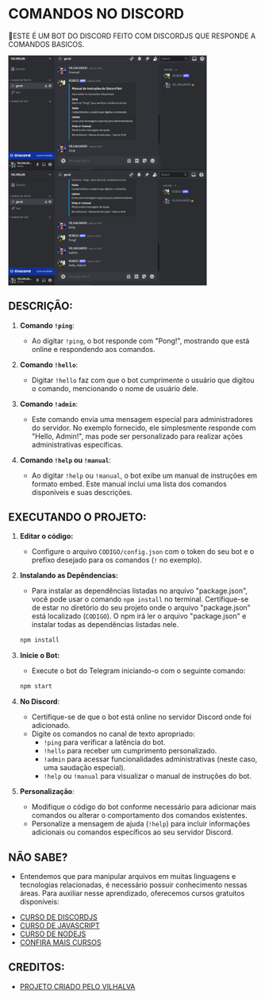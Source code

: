 # COMANDOS NO DISCORD 
🤖ESTE É UM BOT DO DISCORD FEITO COM DISCORDJS QUE RESPONDE A COMANDOS BASICOS.

<img src="./IMAGENS/FOTO_1.png" align="center" width="400"> <br>
<img src="./IMAGENS/FOTO_2.png" align="center" width="400"> <br>

## DESCRIÇÃO:
1. **Comando `!ping`**:
   - Ao digitar `!ping`, o bot responde com "Pong!", mostrando que está online e respondendo aos comandos.

2. **Comando `!hello`**:
   - Digitar `!hello` faz com que o bot cumprimente o usuário que digitou o comando, mencionando o nome de usuário dele.

3. **Comando `!admin`**:
   - Este comando envia uma mensagem especial para administradores do servidor. No exemplo fornecido, ele simplesmente responde com "Hello, Admin!", mas pode ser personalizado para realizar ações administrativas específicas.

4. **Comando `!help` ou `!manual`**:
   - Ao digitar `!help` ou `!manual`, o bot exibe um manual de instruções em formato embed. Este manual inclui uma lista dos comandos disponíveis e suas descrições.

## EXECUTANDO O PROJETO:
1. **Editar o código:**
   - Configure o arquivo `CODIGO/config.json` com o token do seu bot e o prefixo desejado para os comandos (`!` no exemplo).

2. **Instalando as Depêndencias:**
   - Para instalar as dependências listadas no arquivo "package.json", você pode usar o comando `npm install` no terminal. Certifique-se de estar no diretório do seu projeto onde o arquivo "package.json" está localizado (`CODIGO`). O npm irá ler o arquivo "package.json" e instalar todas as dependências listadas nele. 

   ```bash
   npm install
   ```

3. **Inicie o Bot:**
   - Execute o bot do Telegram iniciando-o com o seguinte comando:
    ```bash
    npm start
    ```

4. **No Discord**:
   - Certifique-se de que o bot está online no servidor Discord onde foi adicionado.
   - Digite os comandos no canal de texto apropriado:
     - `!ping` para verificar a latência do bot.
     - `!hello` para receber um cumprimento personalizado.
     - `!admin` para acessar funcionalidades administrativas (neste caso, uma saudação especial).
     - `!help` ou `!manual` para visualizar o manual de instruções do bot.

5. **Personalização**:
   - Modifique o código do bot conforme necessário para adicionar mais comandos ou alterar o comportamento dos comandos existentes.
   - Personalize a mensagem de ajuda (`!help`) para incluir informações adicionais ou comandos específicos ao seu servidor Discord.
  
## NÃO SABE?
- Entendemos que para manipular arquivos em muitas linguagens e tecnologias relacionadas, é necessário possuir conhecimento nessas áreas. Para auxiliar nesse aprendizado, oferecemos cursos gratuitos disponíveis:
* [CURSO DE DISCORDJS](https://github.com/VILHALVA/CURSO-DE-DISCORDJS)
* [CURSO DE JAVASCRIPT](https://github.com/VILHALVA/CURSO-DE-JAVASCRIPT)
* [CURSO DE NODEJS](https://github.com/VILHALVA/CURSO-DE-NODEJS)
* [CONFIRA MAIS CURSOS](https://github.com/VILHALVA?tab=repositories&q=+topic:CURSO)

## CREDITOS:
- [PROJETO CRIADO PELO VILHALVA](https://github.com/VILHALVA)

